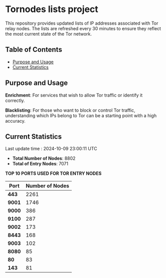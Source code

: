 # Tornodes lists project

This repository provides updated lists of IP addresses associated with Tor relay nodes. The lists are refreshed every 30 minutes to ensure they reflect the most current state of the Tor network.

## Table of Contents

- [Purpose and Usage](#purpose-and-usage)
- [Current Statistics](#current-statistics)


## Purpose and Usage

**Enrichment**: For services that wish to allow Tor traffic or identify it correctly.

**Blacklisting**: For those who want to block or control Tor traffic, understanding which IPs belong to Tor can be a starting point with a high accuracy.

## Current Statistics

Last update time : 2024-10-09 23:00:11 UTC

- **Total Number of Nodes**: 8802
- **Total of Entry Nodes**: 7071

**TOP 10 PORTS USED FOR TOR ENTRY NODES**

| **Port** | **Number of Nodes** |
|------|-----------------|
| **443**   | 2261  |
| **9001**   | 1746  |
| **9000**   | 386  |
| **9100**   | 287  |
| **9002**   | 173  |
| **8443**   | 168  |
| **9003**   | 102  |
| **8080**   | 85  |
| **80**   | 83  |
| **143**   | 81  |

